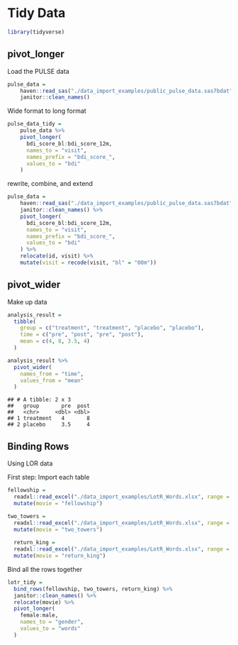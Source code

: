 Tidy Data
================

``` r
library(tidyverse)
```

## pivot\_longer

Load the PULSE data

``` r
pulse_data =
    haven::read_sas("./data_import_examples/public_pulse_data.sas7bdat") %>% 
    janitor::clean_names()
```

Wide format to long format

``` r
pulse_data_tidy = 
    pulse_data %>% 
    pivot_longer(
      bdi_score_bl:bdi_score_12m,
      names_to = "visit",
      names_prefix = "bdi_score_",
      values_to = "bdi"
    )
```

rewrite, combine, and extend

``` r
pulse_data =
    haven::read_sas("./data_import_examples/public_pulse_data.sas7bdat") %>% 
    janitor::clean_names() %>% 
    pivot_longer(
      bdi_score_bl:bdi_score_12m,
      names_to = "visit",
      names_prefix = "bdi_score_",
      values_to = "bdi"
    ) %>%
    relocate(id, visit) %>% 
    mutate(visit = recode(visit, "bl" = "00m"))
```

## pivot\_wider

Make up data

``` r
analysis_result = 
  tibble(
    group = c("treatment", "treatment", "placebo", "placebo"),
    time = c("pre", "post", "pre", "post"),
    mean = c(4, 8, 3.5, 4)
  )
```

``` r
analysis_result %>% 
  pivot_wider(
    names_from = "time",
    values_from = "mean"
  )
```

    ## # A tibble: 2 x 3
    ##   group       pre  post
    ##   <chr>     <dbl> <dbl>
    ## 1 treatment   4       8
    ## 2 placebo     3.5     4

## Binding Rows

Using LOR data

First step: Import each table

``` r
fellowship = 
  readxl::read_excel("./data_import_examples/LotR_Words.xlsx", range = "B3:D6") %>%
  mutate(movie = "fellowship")

two_towers = 
  readxl::read_excel("./data_import_examples/LotR_Words.xlsx", range = "F3:H6") %>%
  mutate(movie = "two_towers")
  
  return_king = 
  readxl::read_excel("./data_import_examples/LotR_Words.xlsx", range = "J3:L6") %>%
  mutate(movie = "return_king")
```

Bind all the rows together

``` r
lotr_tidy = 
  bind_rows(fellowship, two_towers, return_king) %>% 
  janitor::clean_names() %>%
  relocate(movie) %>%
  pivot_longer(
    female:male,
    names_to = "gender",
    values_to = "words"
  )
```
